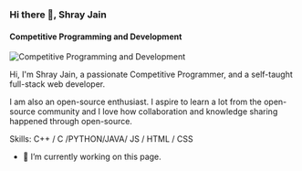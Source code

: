 ### Hi there 👋, Shray Jain
#### Competitive Programming and Development
![Competitive Programming and Development](https://media-exp1.licdn.com/dms/image/C5616AQEjmey1_eTOgQ/profile-displaybackgroundimage-shrink_350_1400/0/1628605749256?e=1634169600&v=beta&t=pohpRldjFzWlRfDNsNLh8FOcbKMZfHS2YkU5xmPe0EA)

Hi, I'm Shray Jain, a passionate Competitive Programmer, and a self-taught full-stack web developer.

I am also an open-source enthusiast. I aspire to learn a lot from the open-source community and I love how collaboration and knowledge sharing happened through open-source.

Skills: C++ / C /PYTHON/JAVA/ JS / HTML / CSS

- 🔭 I’m currently working on this page. 




